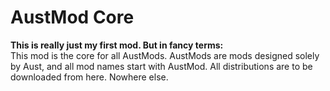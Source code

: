 # AustMod Core
**This is really just my first mod. But in fancy terms:**<br>
This mod is the core for all AustMods. AustMods are mods designed solely by Aust, and all mod names start with AustMod. All distributions are to be downloaded from here. Nowhere else.
